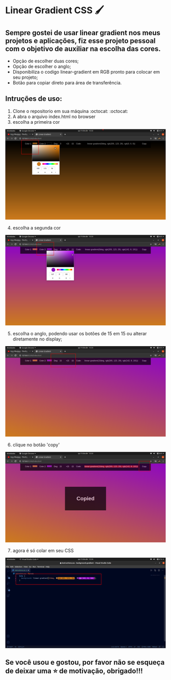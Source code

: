 # Linear Gradient CSS  :paintbrush: 



## Sempre gostei de usar linear gradient nos meus projetos e aplicações, fiz esse projeto pessoal com o objetivo de auxiliar na escolha das cores.



- Opção de escolher duas cores;
- Opção de escolher o anglo;
- Disponibiliza o codigo linear-gradient em RGB pronto para colocar em seu projeto;
- Botão para copiar direto para área de transferência.



## Intruções de uso:

1. Clone o repositorio em sua máquina :octocat: :octocat:
2. A abra o arquivo index.html no browser
3. escolha a primeira cor
<img src="https://github.com/Gonzagadavid/linear-gradient-CSS/blob/main/images/inst-3.png?raw=true">

4. escolha a segunda cor
<img src="https://github.com/Gonzagadavid/linear-gradient-CSS/blob/main/images/inst-4.png?raw=true">

5. escolha o anglo, podendo usar os botões de 15 em 15 ou alterar diretamente no display;
<img src="https://github.com/Gonzagadavid/linear-gradient-CSS/blob/main/images/inst-5.png?raw=true">

6. clique no botão 'copy'
<img src="https://github.com/Gonzagadavid/linear-gradient-CSS/blob/main/images/inst-6.png?raw=true">

7. agora é só colar em seu CSS
<img src="https://github.com/Gonzagadavid/linear-gradient-CSS/blob/main/images/inst-7.png?raw=true">

## Se você usou e gostou, por favor não se esqueça de deixar uma :star: de motivação, obrigado!!! 
